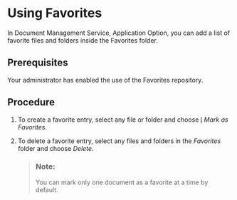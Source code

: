 <!-- loioc984e5adfacf4e548a872c43abb8037b -->

<link rel="stylesheet" type="text/css" href="../css/sap-icons.css"/>

# Using Favorites

In Document Management Service, Application Option, you can add a list of favorite files and folders inside the Favorites folder.



<a name="loioc984e5adfacf4e548a872c43abb8037b__prereq_ngx_41g_k5b"/>

## Prerequisites

Your administrator has enabled the use of the Favorites repository.



## Procedure

1.  To create a favorite entry, select any file or folder and choose <span class="SAP-icons-V5"></span> *Mark as Favorites*.

2.  To delete a favorite entry, select any files and folders in the *Favorites* folder and choose *Delete*.

    > ### Note:  
    > You can mark only one document as a favorite at a time by default.


